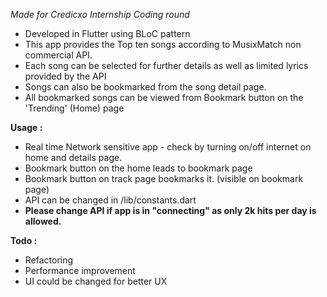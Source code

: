 *Made for Credicxo Internship Coding round*

- Developed in Flutter using BLoC pattern
- This app provides the Top ten songs according to MusixMatch non commercial API.
- Each song can be selected for further details as well as limited lyrics provided by the API
- Songs can also be bookmarked from the song detail page.
- All bookmarked songs can be viewed from Bookmark button on the 'Trending' (Home) page  

**Usage :**

- Real time Network sensitive app - check by turning on/off internet on home and details page. 
- Bookmark button on the home leads to bookmark page
- Bookmark button on track page bookmarks it. (visible on bookmark page)
- API can be changed in /lib/constants.dart 
- **Please change API if app is in "connecting" as only 2k hits per day is allowed.**

**Todo :**

- Refactoring
- Performance improvement 
- UI could be changed for better UX

